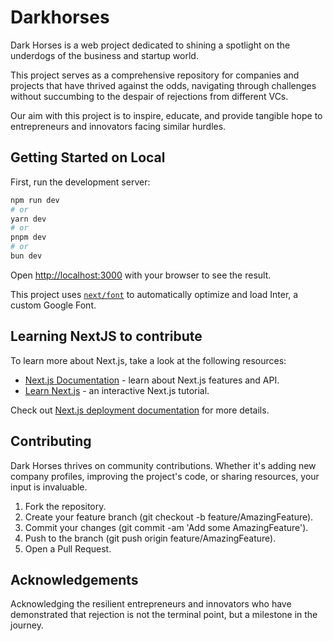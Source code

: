 # Darkhorses

Dark Horses is a web project dedicated to shining a spotlight on the underdogs of the business and startup world.

This project serves as a comprehensive repository for companies and projects that have thrived against the odds, navigating through challenges without succumbing to the despair of rejections from different VCs.

Our aim with this project is to inspire, educate, and provide tangible hope to entrepreneurs and innovators facing similar hurdles.

## Getting Started on Local

First, run the development server:

```bash
npm run dev
# or
yarn dev
# or
pnpm dev
# or
bun dev
```

Open [http://localhost:3000](http://localhost:3000) with your browser to see the result.

This project uses [`next/font`](https://nextjs.org/docs/basic-features/font-optimization) to automatically optimize and load Inter, a custom Google Font.

## Learning NextJS to contribute

To learn more about Next.js, take a look at the following resources:

- [Next.js Documentation](https://nextjs.org/docs) - learn about Next.js features and API.
- [Learn Next.js](https://nextjs.org/learn) - an interactive Next.js tutorial.

Check out [Next.js deployment documentation](https://nextjs.org/docs/deployment) for more details.

## Contributing

Dark Horses thrives on community contributions. Whether it's adding new company profiles, improving the project's code, or sharing resources, your input is invaluable.

1. Fork the repository.
2. Create your feature branch (git checkout -b feature/AmazingFeature).
3. Commit your changes (git commit -am 'Add some AmazingFeature').
4. Push to the branch (git push origin feature/AmazingFeature).
5. Open a Pull Request.

## Acknowledgements

Acknowledging the resilient entrepreneurs and innovators who have demonstrated that rejection is not the terminal point, but a milestone in the journey.

